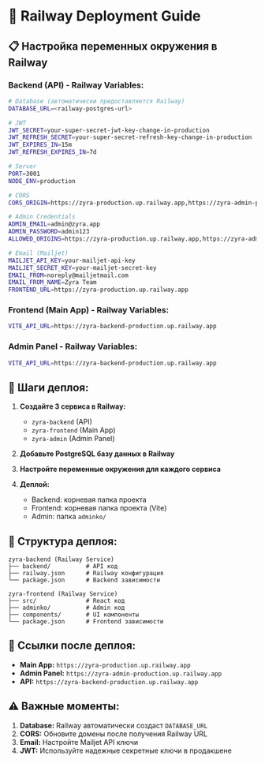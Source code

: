 # 🚀 Railway Deployment Guide

## 📋 Настройка переменных окружения в Railway

### Backend (API) - Railway Variables:

```bash
# Database (автоматически предоставляется Railway)
DATABASE_URL=<railway-postgres-url>

# JWT
JWT_SECRET=your-super-secret-jwt-key-change-in-production
JWT_REFRESH_SECRET=your-super-secret-refresh-key-change-in-production
JWT_EXPIRES_IN=15m
JWT_REFRESH_EXPIRES_IN=7d

# Server
PORT=3001
NODE_ENV=production

# CORS
CORS_ORIGIN=https://zyra-production.up.railway.app,https://zyra-admin-production.up.railway.app

# Admin Credentials
ADMIN_EMAIL=admin@zyra.app
ADMIN_PASSWORD=admin123
ALLOWED_ORIGINS=https://zyra-production.up.railway.app,https://zyra-admin-production.up.railway.app

# Email (Mailjet)
MAILJET_API_KEY=your-mailjet-api-key
MAILJET_SECRET_KEY=your-mailjet-secret-key
EMAIL_FROM=noreply@mailjetmail.com
EMAIL_FROM_NAME=Zyra Team
FRONTEND_URL=https://zyra-production.up.railway.app
```

### Frontend (Main App) - Railway Variables:

```bash
VITE_API_URL=https://zyra-backend-production.up.railway.app
```

### Admin Panel - Railway Variables:

```bash
VITE_API_URL=https://zyra-backend-production.up.railway.app
```

## 🔧 Шаги деплоя:

1. **Создайте 3 сервиса в Railway:**
   - `zyra-backend` (API)
   - `zyra-frontend` (Main App)  
   - `zyra-admin` (Admin Panel)

2. **Добавьте PostgreSQL базу данных в Railway**

3. **Настройте переменные окружения для каждого сервиса**

4. **Деплой:**
   - Backend: корневая папка проекта
   - Frontend: корневая папка проекта (Vite)
   - Admin: папка `adminko/`

## 📁 Структура деплоя:

```
zyra-backend (Railway Service)
├── backend/          # API код
├── railway.json      # Railway конфигурация
└── package.json      # Backend зависимости

zyra-frontend (Railway Service)  
├── src/              # React код
├── adminko/          # Admin код
├── components/       # UI компоненты
└── package.json      # Frontend зависимости
```

## 🔗 Ссылки после деплоя:

- **Main App:** `https://zyra-production.up.railway.app`
- **Admin Panel:** `https://zyra-admin-production.up.railway.app`
- **API:** `https://zyra-backend-production.up.railway.app`

## ⚠️ Важные моменты:

1. **Database:** Railway автоматически создаст `DATABASE_URL`
2. **CORS:** Обновите домены после получения Railway URL
3. **Email:** Настройте Mailjet API ключи
4. **JWT:** Используйте надежные секретные ключи в продакшене
